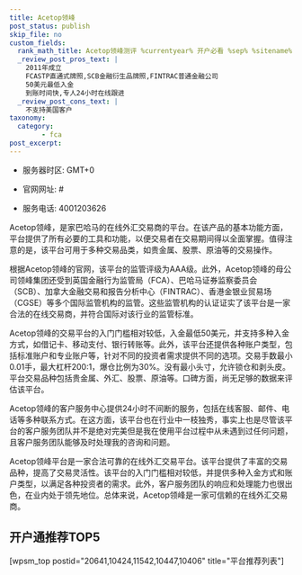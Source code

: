 ```yaml
---
title: Acetop领峰
post_status: publish
skip_file: no
custom_fields:
  rank_math_title: Acetop领峰测评 %currentyear% 开户必看 %sep% %sitename%
  _review_post_pros_text: |
    2011年成立
    FCASTP直通式牌照,SCB金融衍生品牌照,FINTRAC普通金融公司
    50美元最低入金
    到账时间快,专人24小时在线跟进
  _review_post_cons_text: |
    不支持美国客户
taxonomy:
  category:
        - fca
post_excerpt: 
---
```

* 服务器时区: GMT+0

* 官网网址: #

* 服务电话: 4001203626

Acetop领峰，是家巴哈马的在线外汇交易商的平台。在该产品的基本功能方面，平台提供了所有必要的工具和功能，以便交易者在交易期间得以全面掌握。值得注意的是，该平台可用于多种交易品类，如贵金属、股票、原油等的交易操作。

根据Acetop领峰的官网，该平台的监管评级为AAA级。此外，Acetop领峰的母公司领峰集团还受到英国金融行为监管局（FCA）、巴哈马证券监察委员会（SCB）、加拿大金融交易和报告分析中心（FINTRAC）、香港金银业贸易场（CGSE）等多个国际监管机构的监管。这些监管机构的认证证实了该平台是一家合法的在线交易商，并符合国际对该行业的监管标准。

Acetop领峰的交易平台的入门门槛相对较低，入金最低50美元，并支持多种入金方式，如借记卡、移动支付、银行转账等。此外，该平台还提供各种账户类型，包括标准账户和专业账户等，针对不同的投资者需求提供不同的选项。交易手数最小0.01手，最大杠杆200:1，爆仓比例为30%。没有最小头寸，允许锁仓和剥头皮。平台交易品种包括贵金属、外汇、股票、原油等。口碑方面，尚无足够的数据来评估该平台。

Acetop领峰的客户服务中心提供24小时不间断的服务，包括在线客服、邮件、电话等多种联系方式。在这方面，该平台也在行业中一枝独秀，事实上也是尽管该平台的客户服务团队并不是绝对完美但是我在使用平台过程中从未遇到过任何问题，且客户服务团队能够及时处理我的咨询和问题。

Acetop领峰平台是一家合法可靠的在线外汇交易平台。该平台提供了丰富的交易品种，提高了交易灵活性。该平台的入门门槛相对较低，并提供多种入金方式和账户类型，以满足各种投资者的需求。此外，客户服务团队的响应和处理能力也很出色，在业内处于领先地位。总体来说，Acetop领峰是一家可信赖的在线外汇交易商。

## 开户通推荐TOP5

[wpsm_top postid="20641,10424,11542,10447,10406" title="平台推荐列表"]